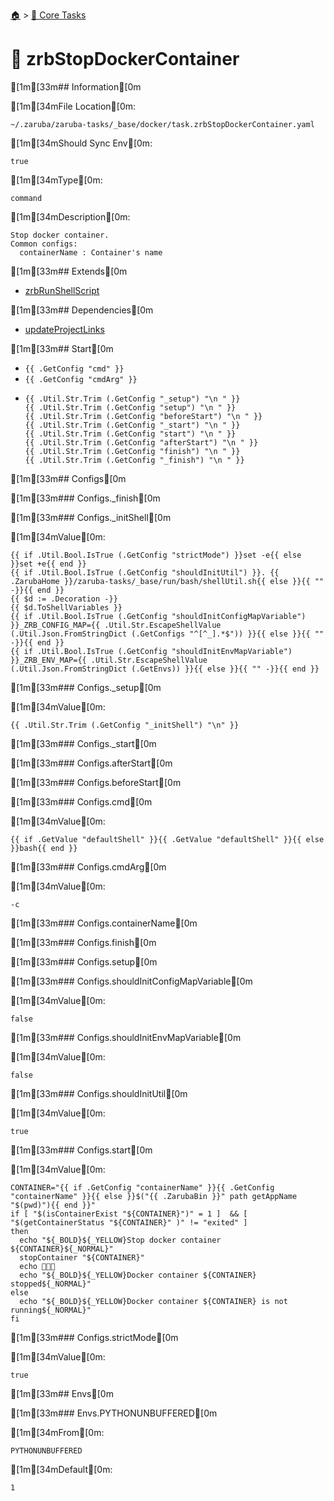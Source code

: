 <!--startTocHeader-->
[🏠](../README.md) > [🥝 Core Tasks](README.md)
# 🐳 zrbStopDockerContainer
<!--endTocHeader-->

[1m[33m## Information[0m

[1m[34mFile Location[0m:

    ~/.zaruba/zaruba-tasks/_base/docker/task.zrbStopDockerContainer.yaml

[1m[34mShould Sync Env[0m:

    true

[1m[34mType[0m:

    command

[1m[34mDescription[0m:

    Stop docker container.
    Common configs:
      containerName : Container's name



[1m[33m## Extends[0m

* [zrbRunShellScript](zrb-run-shell-script.md)


[1m[33m## Dependencies[0m

* [updateProjectLinks](update-project-links.md)


[1m[33m## Start[0m

* `{{ .GetConfig "cmd" }}`
* `{{ .GetConfig "cmdArg" }}`
*
    ```
    {{ .Util.Str.Trim (.GetConfig "_setup") "\n " }}
    {{ .Util.Str.Trim (.GetConfig "setup") "\n " }}
    {{ .Util.Str.Trim (.GetConfig "beforeStart") "\n " }}
    {{ .Util.Str.Trim (.GetConfig "_start") "\n " }}
    {{ .Util.Str.Trim (.GetConfig "start") "\n " }}
    {{ .Util.Str.Trim (.GetConfig "afterStart") "\n " }}
    {{ .Util.Str.Trim (.GetConfig "finish") "\n " }}
    {{ .Util.Str.Trim (.GetConfig "_finish") "\n " }}

    ```


[1m[33m## Configs[0m


[1m[33m### Configs._finish[0m


[1m[33m### Configs._initShell[0m

[1m[34mValue[0m:

    {{ if .Util.Bool.IsTrue (.GetConfig "strictMode") }}set -e{{ else }}set +e{{ end }}
    {{ if .Util.Bool.IsTrue (.GetConfig "shouldInitUtil") }}. {{ .ZarubaHome }}/zaruba-tasks/_base/run/bash/shellUtil.sh{{ else }}{{ "" -}}{{ end }}
    {{ $d := .Decoration -}}
    {{ $d.ToShellVariables }}
    {{ if .Util.Bool.IsTrue (.GetConfig "shouldInitConfigMapVariable") }}_ZRB_CONFIG_MAP={{ .Util.Str.EscapeShellValue (.Util.Json.FromStringDict (.GetConfigs "^[^_].*$")) }}{{ else }}{{ "" -}}{{ end }}
    {{ if .Util.Bool.IsTrue (.GetConfig "shouldInitEnvMapVariable") }}_ZRB_ENV_MAP={{ .Util.Str.EscapeShellValue (.Util.Json.FromStringDict (.GetEnvs)) }}{{ else }}{{ "" -}}{{ end }}



[1m[33m### Configs._setup[0m

[1m[34mValue[0m:

    {{ .Util.Str.Trim (.GetConfig "_initShell") "\n" }}


[1m[33m### Configs._start[0m


[1m[33m### Configs.afterStart[0m


[1m[33m### Configs.beforeStart[0m


[1m[33m### Configs.cmd[0m

[1m[34mValue[0m:

    {{ if .GetValue "defaultShell" }}{{ .GetValue "defaultShell" }}{{ else }}bash{{ end }}


[1m[33m### Configs.cmdArg[0m

[1m[34mValue[0m:

    -c


[1m[33m### Configs.containerName[0m


[1m[33m### Configs.finish[0m


[1m[33m### Configs.setup[0m


[1m[33m### Configs.shouldInitConfigMapVariable[0m

[1m[34mValue[0m:

    false


[1m[33m### Configs.shouldInitEnvMapVariable[0m

[1m[34mValue[0m:

    false


[1m[33m### Configs.shouldInitUtil[0m

[1m[34mValue[0m:

    true


[1m[33m### Configs.start[0m

[1m[34mValue[0m:

    CONTAINER="{{ if .GetConfig "containerName" }}{{ .GetConfig "containerName" }}{{ else }}$("{{ .ZarubaBin }}" path getAppName "$(pwd)"){{ end }}"
    if [ "$(isContainerExist "${CONTAINER}")" = 1 ]  && [ "$(getContainerStatus "${CONTAINER}" )" != "exited" ]
    then
      echo "${_BOLD}${_YELLOW}Stop docker container ${CONTAINER}${_NORMAL}"
      stopContainer "${CONTAINER}" 
      echo 🎉🎉🎉
      echo "${_BOLD}${_YELLOW}Docker container ${CONTAINER} stopped${_NORMAL}"
    else
      echo "${_BOLD}${_YELLOW}Docker container ${CONTAINER} is not running${_NORMAL}"
    fi



[1m[33m### Configs.strictMode[0m

[1m[34mValue[0m:

    true


[1m[33m## Envs[0m


[1m[33m### Envs.PYTHONUNBUFFERED[0m

[1m[34mFrom[0m:

    PYTHONUNBUFFERED

[1m[34mDefault[0m:

    1